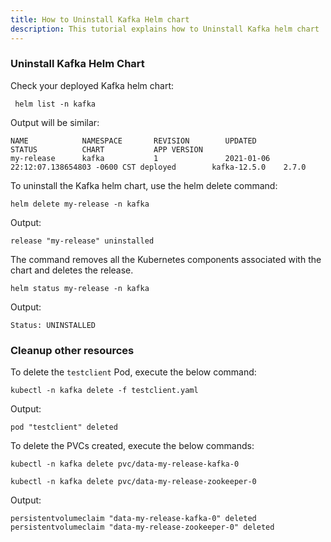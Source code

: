 ```yaml
---
title: How to Uninstall Kafka Helm chart 
description: This tutorial explains how to Uninstall Kafka helm chart
---
```


### Uninstall Kafka Helm Chart

Check your deployed Kafka helm chart:

```execute
 helm list -n kafka
```

 Output will be similar:

```output
NAME            NAMESPACE       REVISION        UPDATED                                 STATUS          CHART           APP VERSION
my-release      kafka           1               2021-01-06 22:12:07.138654803 -0600 CST deployed        kafka-12.5.0    2.7.0
```

To uninstall the Kafka helm chart, use the helm delete command:

```execute
helm delete my-release -n kafka
```

Output:

```output
release "my-release" uninstalled
```

The command removes all the Kubernetes components associated with the chart and deletes the release.

```execute
helm status my-release -n kafka
```

Output:

```
Status: UNINSTALLED
```

### Cleanup other resources

To delete the `testclient` Pod, execute the below command:

```execute
kubectl -n kafka delete -f testclient.yaml
```

Output:

```output
pod "testclient" deleted
```

To delete the PVCs created, execute the below commands:

```execute
kubectl -n kafka delete pvc/data-my-release-kafka-0
```

```execute
kubectl -n kafka delete pvc/data-my-release-zookeeper-0
```

Output:

```output
persistentvolumeclaim "data-my-release-kafka-0" deleted
persistentvolumeclaim "data-my-release-zookeeper-0" deleted
```
